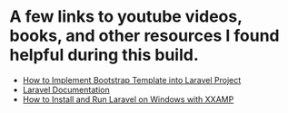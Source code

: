 # A few links to youtube videos, books, and other resources I found helpful during this  build.
* [How to Implement Bootstrap Template into Laravel Project](https://www.youtube.com/watch?v=KNv4neyysn8)
* [Laravel Documentation](https://laravel.com/docs/10.x/installation)
* [How to Install and Run Laravel on Windows with XXAMP](https://www.youtube.com/watch?v=FC7JQItVqzM)
